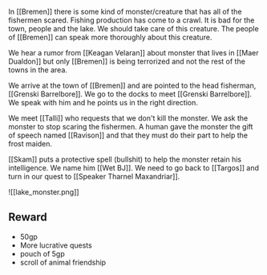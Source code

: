 In [[Bremen]] there is some kind of monster/creature that has all of the fishermen scared. Fishing production has come to a crawl. It is bad for the town, people and the lake. We should take care of this creature. The people of [[Bremen]] can speak more thoroughly about this creature.

We hear a rumor from [[Keagan Velaran]] about monster that lives in [[Maer Dualdon]] but only [[Bremen]] is being terrorized and not the rest of the towns in the area.

We arrive at the town of [[Bremen]] and are pointed to the head fisherman, [[Grenski Barrelbore]]. We go to the docks to meet [[Grenski Barrelbore]]. We speak with him and he points us in the right direction.

We meet [[Talli]] who requests that we don't kill the monster. We ask the monster to stop scaring the fishermen. A human gave the monster the gift of speech named [[Ravison]] and that they must do their part to help the frost maiden.

[[Skam]] puts a protective spell (bullshit) to help the monster retain his intelligence. We name him [[Wet BJ]]. We need to go back to [[Targos]] and turn in our quest to [[Speaker Tharnel Maxandriar]].

![[lake_monster.png]]


## Reward

- 50gp
- More lucrative quests
- pouch of 5gp
- scroll of animal friendship